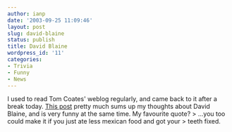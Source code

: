 ```yaml
---
author: ianp
date: '2003-09-25 11:09:46'
layout: post
slug: david-blaine
status: publish
title: David Blaine
wordpress_id: '11'
categories:
- Trivia
- Funny
- News
---
```


I used to read Tom Coates' weblog regularly, and came back to it after a
break today. [This post](http://www.plasticbag.org "plasticbag.org |
weblog") pretty much sums up my thoughts about David Blaine, and is very
funny at the same time. My favourite quote? \> ...you too could make it
if you just ate less mexican food and got your \> teeth fixed.
